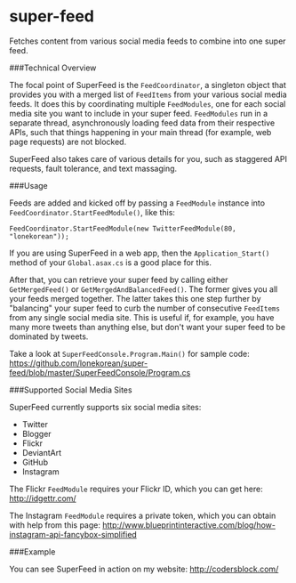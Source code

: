 super-feed
==========

Fetches content from various social media feeds to combine into one super feed.

###Technical Overview

The focal point of SuperFeed is the `FeedCoordinator`, a singleton object that provides you with a merged list of `FeedItems` from your various social media feeds. It does this by coordinating multiple `FeedModules`, one for each social media site you want to include in your super feed. `FeedModules` run in a separate thread, asynchronously loading feed data from their respective APIs, such that things happening in your main thread (for example, web page requests) are not blocked.

SuperFeed also takes care of various details for you, such as staggered API requests, fault tolerance, and text massaging.

###Usage

Feeds are added and kicked off by passing a `FeedModule` instance into `FeedCoordinator.StartFeedModule()`, like this:

    FeedCoordinator.StartFeedModule(new TwitterFeedModule(80, "lonekorean"));

If you are using SuperFeed in a web app, then the `Application_Start()` method of your `Global.asax.cs` is a good place for this.

After that, you can retrieve your super feed by calling either `GetMergedFeed()` or `GetMergedAndBalancedFeed()`. The former gives you all your feeds merged together. The latter takes this one step further by "balancing" your super feed to curb the number of consecutive `FeedItems` from any single social media site. This is useful if, for example, you have many more tweets than anything else, but don't want your super feed to be dominated by tweets.

Take a look at `SuperFeedConsole.Program.Main()` for sample code: https://github.com/lonekorean/super-feed/blob/master/SuperFeedConsole/Program.cs

###Supported Social Media Sites

SuperFeed currently supports six social media sites:

- Twitter
- Blogger
- Flickr
- DeviantArt
- GitHub
- Instagram

The Flickr `FeedModule` requires your Flickr ID, which you can get here: http://idgettr.com/

The Instagram `FeedModule` requires a private token, which you can obtain with help from this page: http://www.blueprintinteractive.com/blog/how-instagram-api-fancybox-simplified

###Example

You can see SuperFeed in action on my website: http://codersblock.com/

